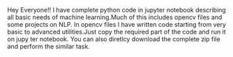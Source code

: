 Hey Everyone!!
I have complete python code in jupyter notebook describing all basic needs of machine learning.Much of this includes opencv files
and some projects on NLP.
In opencv files I have written code starting from very basic to advanced utilities.Just copy the required part of the code and run it on jupy 
ter notebook.
You can also diretlcy download the complete zip file and perform the similar task.
